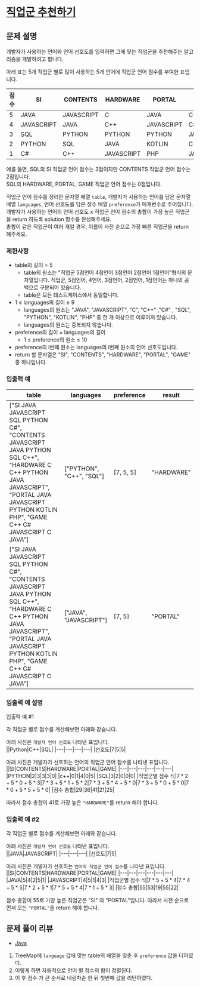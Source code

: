 # [직업군 추천하기](https://programmers.co.kr/learn/courses/30/lessons/84325)

## 문제 설명
개발자가 사용하는 언어와 언어 선호도를 입력하면 그에 맞는 직업군을 추천해주는 알고리즘을 개발하려고 합니다.

아래 표는 5개 직업군 별로 많이 사용하는 5개 언어에 직업군 언어 점수를 부여한 표입니다.

|점수|SI|CONTENTS|HARDWARE|PORTAL|GAME|
|---|---|---|---|---|---|
|5|JAVA|JAVASCRIPT|C|JAVA|C++|
|4|JAVASCRIPT|JAVA|C++|JAVASCRIPT|C#|
|3|SQL|PYTHON|PYTHON|PYTHON|JAVASCRIPT|
|2|PYTHON|SQL|JAVA|KOTLIN|C|
|1|C#|C++|JAVASCRIPT|PHP|JAVA|

예를 들면, SQL의 SI 직업군 언어 점수는 3점이지만 CONTENTS 직업군 언어 점수는 2점입니다.  
SQL의 HARDWARE, PORTAL, GAME 직업군 언어 점수는 0점입니다.

직업군 언어 점수를 정리한 문자열 배열 `table`, 개발자가 사용하는 언어를 담은 문자열 배열 `languages`, 언어 선호도를 담은 정수 배열 `preference`가 매개변수로 주어집니다.  
개발자가 사용하는 언어의 언어 선호도 x 직업군 언어 점수의 총합이 가장 높은 직업군을 return 하도록 solution 함수를 완성해주세요.  
총합이 같은 직업군이 여러 개일 경우, 이름이 사전 순으로 가장 빠른 직업군을 return 해주세요.

### 제한사항
- table의 길이 = 5
  - table의 원소는 "직업군 5점언어 4점언어 3점언어 2점언어 1점언어"형식의 문자열입니다. 직업군, 5점언어, 4언어, 3점언어, 2점언어, 1점언어는 하나의 공백으로 구분되어 있습니다.
  - table은 모든 테스트케이스에서 동일합니다.
- 1 ≤ languages의 길이 ≤ 9
  - languages의 원소는 "JAVA", "JAVASCRIPT", "C", "C++" ,"C#" , "SQL", "PYTHON", "KOTLIN", "PHP" 중 한 개 이상으로 이루어져 있습니다.
  - languages의 원소는 중복되지 않습니다.
- preference의 길이 = languages의 길이
  - 1 ≤ preference의 원소 ≤ 10
- preference의 i번째 원소는 languages의 i번째 원소의 언어 선호도입니다.
- return 할 문자열은 "SI", "CONTENTS", "HARDWARE", "PORTAL", "GAME" 중 하나입니다.

### 입출력 예
|table|languages|preference|result|
|---|---|---|---|
|["SI JAVA JAVASCRIPT SQL PYTHON C#", "CONTENTS JAVASCRIPT JAVA PYTHON SQL C++", "HARDWARE C C++ PYTHON JAVA JAVASCRIPT", "PORTAL JAVA JAVASCRIPT PYTHON KOTLIN PHP", "GAME C++ C# JAVASCRIPT C JAVA"]|["PYTHON", "C++", "SQL"]|[7, 5, 5]|"HARDWARE"|
|["SI JAVA JAVASCRIPT SQL PYTHON C#", "CONTENTS JAVASCRIPT JAVA PYTHON SQL C++", "HARDWARE C C++ PYTHON JAVA JAVASCRIPT", "PORTAL JAVA JAVASCRIPT PYTHON KOTLIN PHP", "GAME C++ C# JAVASCRIPT C JAVA"]|["JAVA", "JAVASCRIPT"]|[7, 5]|"PORTAL"|

### 입출력 예 설명
입출력 예 #1

각 직업군 별로 점수를 계산해보면 아래와 같습니다.

아래 사진은 `개발자 언어 선호도` 나타낸 표입니다.  
||Python|C++|SQL|
|---|---|---|---|
|선호도|7|5|5|


아래 사진은 개발자가 선호하는 언어의 직업군 언어 점수를 나타낸 표입니다.  
||SI|CONTENTS|HARDWARE|PORTAL|GAME|
|---|---|---|---|---|---|
|PYTHON|2|3|3|3|0|
|c++|0|1|4|0|5|
|SQL|3|2|0|0|0|
|직업군별 점수 식|$7*2 + 5*0 + 5*3$|$7*3 + 5*1 + 5*2$|$7*3 + 5*4 + 5*0$|$7*3 + 5*0 + 5*0$|$7*0 + 5*5 + 5*0$|
|점수 총합|29|36|41|21|25|

따라서 점수 총합이 41로 가장 높은 `"HARDWARE"`를 return 해야 합니다.

### 입출력 예 #2

각 직업군 별로 점수를 계산해보면 아래와 같습니다.

아래 사진은 `개발자 언어 선호도` 나타낸 표입니다.  
||JAVA|JAVASCRIPT|
|---|---|---|
|선호도|7|5|

아래 사진은 개발자가 선호하는 `언어의 직업군 언어 점수`를 나타낸 표입니다.  
||SI|CONTENTS|HARDWARE|PORTAL|GAME|
|---|---|---|---|---|---|
|JAVA|5|4|2|5|1|
|JAVASCRIPT|4|5|1|4|3|
|직업군별 점수 식|$7*5 + 5*4$|$7*4 + 5*5$|$7*2 + 5*1$|$7*5 + 5*4$|$7*1 + 5*3$|
|점수 총합|55|53|19|55|22|


점수 총합이 55로 가장 높은 직업군은 "SI" 와 "PORTAL"입니다.
따라서 사전 순으로 먼저 오는 `"PORTAL"`을 return 해야 합니다.

## 문제 풀이 리뷰
- [Java](./Solution.java)
1. TreeMap에 `language` 값에 맞는 table의 배열을 맞춘 후 `preference` 값을 더하였다.
2. 이렇게 하면 자동적으로 언어 별 점수의 합이 정렬된다.
3. 이 후 점수 가 큰 순서로 내림차순 한 뒤 첫번째 값을 리턴하였다. 
